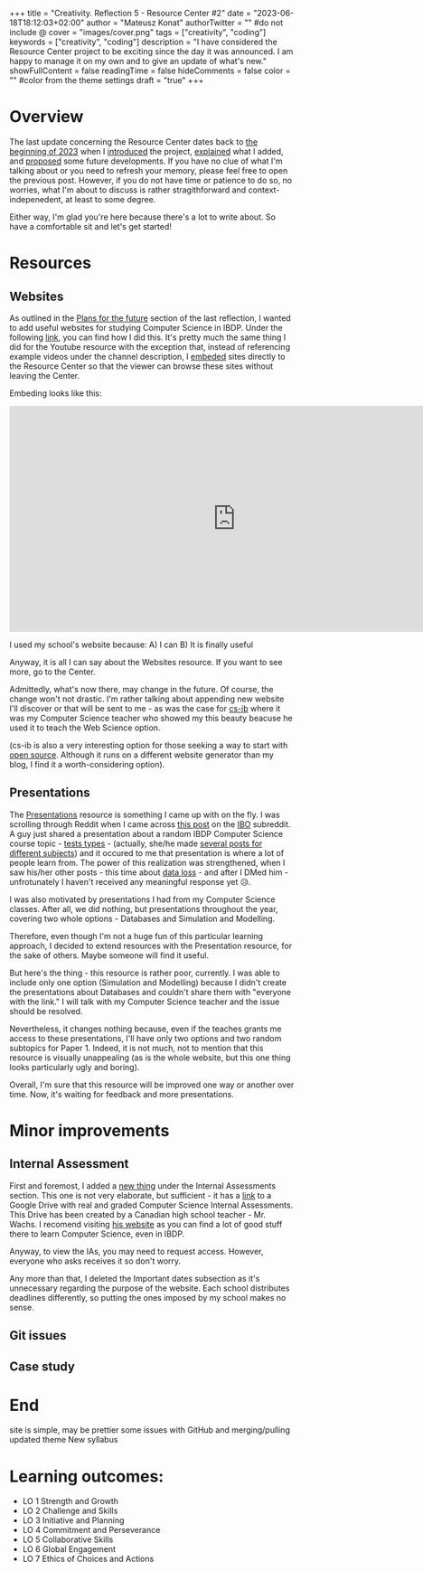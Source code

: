 +++
title = "Creativity. Reflection 5 - Resource Center #2"
date = "2023-06-18T18:12:03+02:00"
author = "Mateusz Konat"
authorTwitter = "" #do not include @
cover = "images/cover.png"
tags = ["creativity", "coding"]
keywords = ["creativity", "coding"]
description = "I have considered the Resource Center project to be exciting since the day it was announced. I am happy to manage it on my own and to give an update of what's new."
showFullContent = false
readingTime = false
hideComments = false
color = "" #color from the theme settings
draft = "true"
+++

# Overview
The last update concerning the Resource Center dates back to [the beginning of 2023](/resource-center/) when I [introduced](/resource-center/#what-is-this-project-about) the project, [explained](/resource-center/#my-contribution) what I added, and [proposed](/resource-center/#plans-for-the-future) some future developments. If you have no clue of what I'm talking about or you need to refresh your memory, please feel free to open the previous post. However, if you do not have time or patience to do so, no worries, what I'm about to discuss is rather stragithforward and context-indepenedent, at least to some degree.

Either way, I'm glad you're here because there's a lot to write about. So have a comfortable sit and let's get started!

# Resources
## Websites
As outlined in the [Plans for the future](/resource-center/#plans-for-the-future) section of the last reflection, I wanted to add useful websites for studying Computer Science in IBDP. Under the following [link](https://bprzybylski.github.io/IB-CS-GeS/resources/websites/), you can find how I did this. It's pretty much the same thing I did for the Youtube resource with the exception that, instead of referencing example videos under the channel description, I [embeded](https://stackoverflow.com/a/27342702) sites directly to the Resource Center so that the viewer can browse these sites without leaving the Center. 

Embeding looks like this:

<embed src="https://www.eduges.pl" style="width:800px; height: 400px;">

I used my school's website because: A) I can B) It is finally useful

Anyway, it is all I can say about the Websites resource. If you want to see more, go to the Center.

Admittedly, what's now there, may change in the future. Of course, the change won't not drastic. I'm rather talking about appending new website I'll discover or that will be sent to me - as was the case for [cs-ib](https://www.cs-ib.net) where it was my Computer Science teacher who showed my this beauty beacuse he used it to teach the Web Science option.

(cs-ib is also a very interesting option for those seeking a way to start with [open source](https://opensource.com/resources/what-open-source). Although it runs on a different website generator than my blog, I find it a worth-considering option).

## Presentations
The [Presentations](https://bprzybylski.github.io/IB-CS-GeS/resources/presentations/) resource is something I came up with on the fly. I was scrolling through Reddit when I came across [this post](https://www.reddit.com/r/IBO/comments/147memk/ib_computer_science_consequences_of_data_lost/) on the [IBO](https://www.reddit.com/r/IBO/) subreddit. A guy just shared a presentation about a random IBDP Computer Science course topic - [tests types](https://www.atlassian.com/continuous-delivery/software-testing/types-of-software-testing) - (actually, she/he made [several posts for different subjects](https://www.reddit.com/user/ibresourcedump/)) and it occured to me that presentation is where a lot of people learn from. The power of this realization was strengthened, when I saw his/her other posts - this time about [data loss](https://en.wikipedia.org/wiki/Data_loss) - and after I DMed him - unfrotunately I haven't received any meaningful response yet :disappointed_relieved:.  

I was also motivated by presentations I had from my Computer Science classes. After all, we did nothing, but presentations throughout the year, covering two whole options - Databases and Simulation and Modelling.

Therefore, even though I'm not a huge fun of this particular learning approach, I decided to extend resources with the Presentation resource, for the sake of others. Maybe someone will find it useful.

But here's the thing - this resource is rather poor, currently. I was able to include only one option (Simulation and Modelling) because I didn't create the presentations about Databases and couldn't share them with "everyone with the link." I will talk with my Computer Science teacher and the issue should be resolved. 

Nevertheless, it changes nothing because, even if the teaches grants me access to these presentations, I'll have only two options and two random subtopics for Paper 1. Indeed, it is not much, not to mention that this resource is visually unappealing (as is the whole website, but this one thing looks particularly ugly and boring). 

Overall, I'm sure that this resource will be improved one way or another over time. Now, it's waiting for feedback and more presentations.

# Minor improvements
## Internal Assessment
First and foremost, I added a [new thing](https://bprzybylski.github.io/IB-CS-GeS/internal-assessment/examples-ia/) under the Internal Assessments section. This one is not very elaborate, but sufficient - it has a [link](https://drive.google.com/drive/folders/0B9jMq1QUTjXrfnJXb2NIX3dfdkVkSUVxcDZ4c1VrcmRJOGt3NFpsR2djLVpFVlVFLW9ERk0?resourcekey=0-FmAF740icJJ0ZLwZH78smw) to a Google Drive with real and graded Computer Science Internal Assessments. This Drive has been created by a Canadian high school teacher - Mr. Wachs. I recomend visiting [his website](https://mrwachs.wordpress.com) as you can find a lot of good stuff there to learn Computer Science, even in IBDP.

Anyway, to view the IAs, you may need to request access. However, everyone who asks receives it so don't worry.

Any more than that, I deleted the Important dates subsection as it's unnecessary regarding the purpose of the website. Each school distributes deadlines differently, so putting the ones imposed by my school makes no sense.

## Git issues

## Case study

# End
site is simple, may be prettier 
some issues with GitHub and merging/pulling
updated theme
New syllabus

# Learning outcomes:
- LO 1 Strength and Growth
- LO 2 Challenge and Skills
- LO 3 Initiative and Planning
- LO 4 Commitment and Perseverance
- LO 5 Collaborative Skills
- LO 6 Global Engagement
- LO 7 Ethics of Choices and Actions
